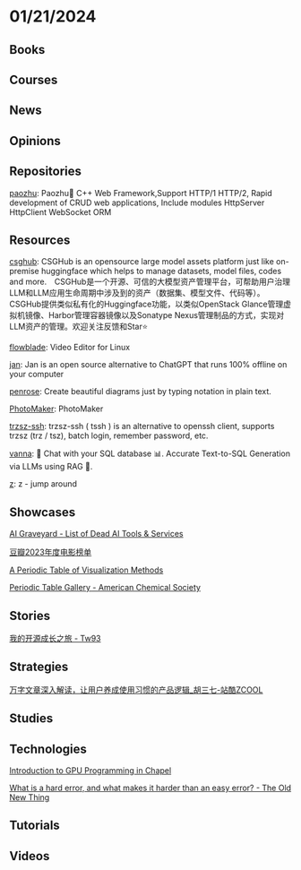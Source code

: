# 01/21/2024

## Books

## Courses

## News

## Opinions

## Repositories
[paozhu](https://github.com/hggq/paozhu): Paozhu🧨 C++ Web Framework,Support HTTP/1 HTTP/2, Rapid development of CRUD web applications, Include modules HttpServer HttpClient WebSocket ORM

## Resources
[csghub](https://github.com/OpenCSGs/csghub): CSGHub is an opensource large model assets platform just like on-premise huggingface which helps to manage datasets, model files, codes and more.　CSGHub是一个开源、可信的大模型资产管理平台，可帮助用户治理LLM和LLM应用生命周期中涉及到的资产（数据集、模型文件、代码等）。CSGHub提供类似私有化的Huggingface功能，以类似OpenStack Glance管理虚拟机镜像、Harbor管理容器镜像以及Sonatype Nexus管理制品的方式，实现对LLM资产的管理。欢迎关注反馈和Star⭐️

[flowblade](https://github.com/jliljebl/flowblade): Video Editor for Linux

[jan](https://github.com/janhq/jan): Jan is an open source alternative to ChatGPT that runs 100% offline on your computer

[penrose](https://github.com/penrose/penrose): Create beautiful diagrams just by typing notation in plain text.

[PhotoMaker](https://github.com/TencentARC/PhotoMaker): PhotoMaker

[trzsz-ssh](https://github.com/trzsz/trzsz-ssh): trzsz-ssh ( tssh ) is an alternative to openssh client, supports trzsz (trz / tsz), batch login, remember password, etc.

[vanna](https://github.com/vanna-ai/vanna): 🤖 Chat with your SQL database 📊. Accurate Text-to-SQL Generation via LLMs using RAG 🔄.

[z](https://github.com/rupa/z): z - jump around

## Showcases
[AI Graveyard - List of Dead AI Tools & Services](https://dang.ai/ai-graveyard)

[豆瓣2023年度电影榜单](https://movie.douban.com/annual/2023/)

[A Periodic Table of Visualization Methods](https://www.visual-literacy.org/periodic_table/periodic_table.html)

[Periodic Table Gallery - American Chemical Society](https://www.acs.org/education/whatischemistry/periodictable/periodic-table-gallery.html)

## Stories
[我的开源成长之旅 - Tw93](https://tw93.fun/2024-01-12/open.html)

## Strategies
[万字文章深入解读，让用户养成使用习惯的产品逻辑_胡三七-站酷ZCOOL](https://www.zcool.com.cn/work/ZNjczMDA1NzY=.html)

## Studies

## Technologies
[Introduction to GPU Programming in Chapel](https://chapel-lang.org/blog/posts/intro-to-gpus/)

[What is a hard error, and what makes it harder than an easy error? - The Old New Thing](https://devblogs.microsoft.com/oldnewthing/20240116-00/?p=109274)

## Tutorials

## Videos

